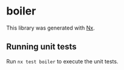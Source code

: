 # boiler

This library was generated with [Nx](https://nx.dev).

## Running unit tests

Run `nx test boiler` to execute the unit tests.
